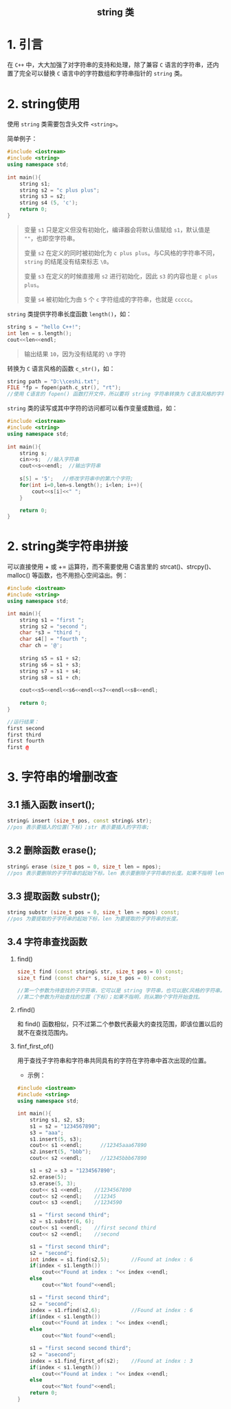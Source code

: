 ## <center> string 类   <!-- {docsify-ignore} -->

# 1. 引言

在 `C++` 中，大大加强了对字符串的支持和处理，除了兼容 `C` 语言的字符串，还内置了完全可以替换 `C` 语言中的字符数组和字符串指针的 `string` 类。

# 2. string使用

使用 `string` 类需要包含头文件 `<string>`。

简单例子：
``` C++
#include <iostream>
#include <string>
using namespace std;
 
int main(){
    string s1;
    string s2 = "c plus plus";
    string s3 = s2;
    string s4 (5, 'c');
    return 0;
}
```

> 变量 `s1` 只是定义但没有初始化，编译器会将默认值赋给 `s1`，默认值是 `""`，也即空字符串。
> 
> 变量 `s2` 在定义的同时被初始化为 `c plus plus`。与C风格的字符串不同，`string` 的结尾没有结束标志 `\0`。
> 
> 变量 `s3` 在定义的时候直接用 `s2` 进行初始化，因此 `s3` 的内容也是 `c plus plus`。
> 
> 变量 `s4` 被初始化为由 `5` 个 `c` 字符组成的字符串，也就是 `ccccc`。

`string` 类提供字符串长度函数 `length()`，如：

``` C++
string s = "hello C++!";
int len = s.length();
cout<<len<<endl;
```

> 输出结果 `10`，因为没有结尾的 `\0` 字符

转换为 `C` 语言风格的函数 `c_str()`，如：

``` C++
string path = "D:\\ceshi.txt";
FILE *fp = fopen(path.c_str(), "rt");
//使用 C语言的 fopen() 函数打开文件，所以要将 string 字符串转换为 C语言风格的字符串。
```

`string` 类的读写或其中字符的访问都可以看作变量或数组，如：

``` C++
#include <iostream>
#include <string>
using namespace std;
 
int main(){
    string s;
    cin>>s;  //输入字符串
    cout<<s<<endl;  //输出字符串
 
    s[5] = '5';   //修改字符串中的第六个字符;
    for(int i=0,len=s.length(); i<len; i++){
        cout<<s[i]<<" ";
    }

    return 0;
}
```

# 2. string类字符串拼接

可以直接使用 + 或 += 运算符，而不需要使用 C语言里的 strcat()、strcpy()、malloc() 等函数，也不用担心空间溢出。例：

``` C++
#include <iostream>
#include <string>
using namespace std;

int main(){
    string s1 = "first ";
    string s2 = "second ";
    char *s3 = "third ";
    char s4[] = "fourth ";
    char ch = '@';
 
    string s5 = s1 + s2;
    string s6 = s1 + s3;
    string s7 = s1 + s4;
    string s8 = s1 + ch;
    
    cout<<s5<<endl<<s6<<endl<<s7<<endl<<s8<<endl;
 
    return 0;
}

//运行结果：
first second
first third
first fourth
first @
```

# 3. 字符串的增删改查

## 3.1 插入函数 insert();

``` C++
string& insert (size_t pos, const string& str);
//pos 表示要插入的位置(下标)；str 表示要插入的字符串;
```

## 3.2 删除函数 erase();

``` C++
string& erase (size_t pos = 0, size_t len = npos);
//pos 表示要删除的子字符串的起始下标，len 表示要删除子字符串的长度。如果不指明 len 的话，那么直接删除从 pos 到字符串结束处的所有字符。
```

## 3.3 提取函数 substr();

``` C++
string substr (size_t pos = 0, size_t len = npos) const;
//pos 为要提取的子字符串的起始下标，len 为要提取的子字符串的长度。
```

## 3.4 字符串查找函数

1. find()

    ``` C++
    size_t find (const string& str, size_t pos = 0) const;
    size_t find (const char* s, size_t pos = 0) const;
    
    //第一个参数为待查找的子字符串，它可以是 string 字符串，也可以是C风格的字符串。
    //第二个参数为开始查找的位置（下标）；如果不指明，则从第0个字符开始查找。
    ```

2. rfind()

    和 find() 函数相似，只不过第二个参数代表最大的查找范围，即该位置以后的就不在查找范围内。

3. finf_first_of()

    用于查找子字符串和字符串共同具有的字符在字符串中首次出现的位置。

   * 示例：

    ``` C++
    #include <iostream>
    #include <string>
    using namespace std;
    
    int main(){
        string s1, s2, s3;
        s1 = s2 = "1234567890";
        s3 = "aaa";
        s1.insert(5, s3);
        cout<< s1 <<endl;      //12345aaa67890
        s2.insert(5, "bbb");
        cout<< s2 <<endl;      //12345bbb67890
    
        s1 = s2 = s3 = "1234567890";
        s2.erase(5);
        s3.erase(5, 3);
        cout<< s1 <<endl;    //1234567890
        cout<< s2 <<endl;    //12345
        cout<< s3 <<endl;    //1234590
    
        s1 = "first second third";
        s2 = s1.substr(6, 6);
        cout<< s1 <<endl;    //first second third
        cout<< s2 <<endl;    //second
    
        s1 = "first second third";
        s2 = "second";
        int index = s1.find(s2,5);       //Found at index : 6
        if(index < s1.length())
            cout<<"Found at index : "<< index <<endl;
        else
            cout<<"Not found"<<endl;
    
        s1 = "first second third";
        s2 = "second";
        index = s1.rfind(s2,6);          //Found at index : 6
        if(index < s1.length())
            cout<<"Found at index : "<< index <<endl;
        else
            cout<<"Not found"<<endl;
    
        s1 = "first second second third";
        s2 = "asecond";
        index = s1.find_first_of(s2);    //Found at index : 3
        if(index < s1.length())
            cout<<"Found at index : "<< index <<endl;
        else
            cout<<"Not found"<<endl;
        return 0;
    }
    ```